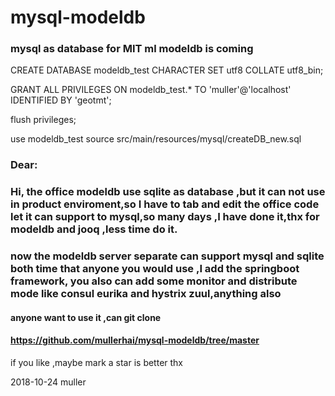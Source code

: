 # mysql-modeldb

### mysql as database for MIT ml modeldb is coming

CREATE DATABASE modeldb_test  CHARACTER SET utf8 COLLATE utf8_bin;

GRANT ALL PRIVILEGES ON modeldb_test.* TO 'muller'@'localhost' IDENTIFIED BY 'geotmt';

flush privileges;

use modeldb_test
source src/main/resources/mysql/createDB_new.sql

### Dear:

###       Hi, the office modeldb use sqlite as database ,but it can not use in product enviroment,so I have to tab and edit the office code let it can support  to mysql,so many days ,I have done it,thx for modeldb and jooq ,less time do it.

###       now the modeldb  server separate  can support mysql and sqlite both time that anyone you would use ,I add the springboot framework, you also can add some monitor and distribute mode like consul eurika and hystrix zuul,anything also


####      anyone want to use it ,can git clone 
####   https://github.com/mullerhai/mysql-modeldb/tree/master
if you like ,maybe mark  a star is better thx

2018-10-24
muller


